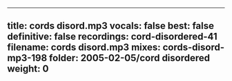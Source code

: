 
---
title: cords disord.mp3
vocals: false
best: false
definitive: false
recordings: cord-disordered-41
filename: cords disord.mp3
mixes: cords-disord-mp3-198
folder: 2005-02-05/cord disordered
weight: 0
---
